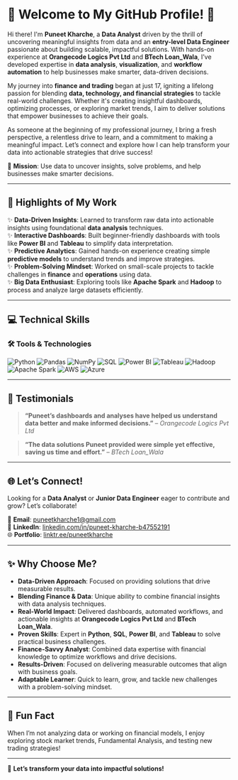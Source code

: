 

# 🌟 Welcome to My GitHub Profile! 🌟

Hi there! I'm **Puneet Kharche**, a **Data Analyst** driven by the thrill of uncovering meaningful insights from data and an **entry-level Data Engineer** passionate about building scalable, impactful solutions. With hands-on experience at **Orangecode Logics Pvt Ltd** and **BTech Loan_Wala**, I’ve developed expertise in **data analysis**, **visualization**, and **workflow automation** to help businesses make smarter, data-driven decisions.

My journey into **finance and trading** began at just 17, igniting a lifelong passion for blending **data, technology, and financial strategies** to tackle real-world challenges. Whether it's creating insightful dashboards, optimizing processes, or exploring market trends, I aim to deliver solutions that empower businesses to achieve their goals.

As someone at the beginning of my professional journey, I bring a fresh perspective, a relentless drive to learn, and a commitment to making a meaningful impact. Let’s connect and explore how I can help transform your data into actionable strategies that drive success!

🎯 **Mission**: Use data to uncover insights, solve problems, and help businesses make smarter decisions.

---

## 🚀 Highlights of My Work
✨ **Data-Driven Insights**: Learned to transform raw data into actionable insights using foundational **data analysis** techniques.  
✨ **Interactive Dashboards**: Built beginner-friendly dashboards with tools like **Power BI** and **Tableau** to simplify data interpretation.  
✨ **Predictive Analytics**: Gained hands-on experience creating simple **predictive models** to understand trends and improve strategies.  
✨ **Problem-Solving Mindset**: Worked on small-scale projects to tackle challenges in **finance** and **operations** using data.  
✨ **Big Data Enthusiast**: Exploring tools like **Apache Spark** and **Hadoop** to process and analyze large datasets efficiently.  

---

## 💻 Technical Skills

### 🛠 Tools & Technologies
![Python](https://img.shields.io/badge/Python-3776AB?style=for-the-badge&logo=python&logoColor=white)
![Pandas](https://img.shields.io/badge/Pandas-150458?style=for-the-badge&logo=pandas&logoColor=white)
![NumPy](https://img.shields.io/badge/NumPy-013243?style=for-the-badge&logo=numpy&logoColor=white)
![SQL](https://img.shields.io/badge/SQL-025E8C?style=for-the-badge&logo=postgresql&logoColor=white)
![Power BI](https://img.shields.io/badge/Power%20BI-F2C811?style=for-the-badge&logo=powerbi&logoColor=black)
![Tableau](https://img.shields.io/badge/Tableau-E97627?style=for-the-badge&logo=tableau&logoColor=white)
![Hadoop](https://img.shields.io/badge/Hadoop-66CCFF?style=for-the-badge&logo=apachehadoop&logoColor=black)
![Apache Spark](https://img.shields.io/badge/Apache%20Spark-E25A1C?style=for-the-badge&logo=apachespark&logoColor=white)
![AWS](https://img.shields.io/badge/AWS-FF9900?style=for-the-badge&logo=amazonaws&logoColor=white)
![Azure](https://img.shields.io/badge/Azure-0078D4?style=for-the-badge&logo=microsoftazure&logoColor=white)

---

## 🌟 Testimonials
> **“Puneet’s dashboards and analyses have helped us understand data better and make informed decisions.”** – *Orangecode Logics Pvt Ltd*  

> **“The data solutions Puneet provided were simple yet effective, saving us time and effort.”** – *BTech Loan_Wala*  

---

## 🌐 Let’s Connect!
Looking for a **Data Analyst** or **Junior Data Engineer** eager to contribute and grow? Let’s collaborate!  

📧 **Email**: [puneetkharche1@gmail.com](mailto:puneetkharche1@gmail.com)  
💼 **LinkedIn**: [linkedin.com/in/puneet-kharche-b47552191](https://www.linkedin.com/in/puneet-kharche-b47552191)  
🌐 **Portfolio**: [linktr.ee/puneetkharche](https://linktr.ee/puneetkharche)  

---

## ✨ Why Choose Me?

- **Data-Driven Approach**: Focused on providing solutions that drive measurable results.  
- **Blending Finance & Data**: Unique ability to combine financial insights with data analysis techniques.  
- **Real-World Impact**: Delivered dashboards, automated workflows, and actionable insights at **Orangecode Logics Pvt Ltd** and **BTech Loan_Wala**.  
- **Proven Skills**: Expert in **Python**, **SQL**, **Power BI**, and **Tableau** to solve practical business challenges.  
- **Finance-Savvy Analyst**: Combined data expertise with financial knowledge to optimize workflows and drive decisions.  
- **Results-Driven**: Focused on delivering measurable outcomes that align with business goals.  
- **Adaptable Learner**: Quick to learn, grow, and tackle new challenges with a problem-solving mindset.  

---

## 🎯 Fun Fact
When I’m not analyzing data or working on financial models, I enjoy exploring stock market trends, Fundamental Analysis, and testing new trading strategies!  

---

🌟 **Let’s transform your data into impactful solutions!**
